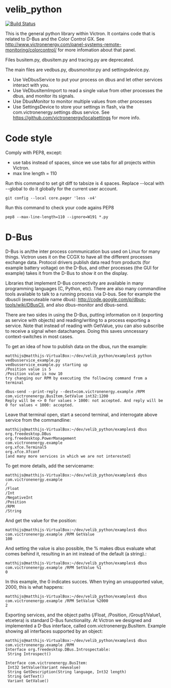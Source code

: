 velib_python
============

[![Build Status](https://travis-ci.org/victronenergy/velib_python.svg?branch=master)](https://travis-ci.org/victronenergy/velib_python)

This is the general python library within Victron. It contains code that is related to D-Bus and the Color
Control GX. See http://www.victronenergy.com/panel-systems-remote-monitoring/colorcontrol/ for more
infomation about that panel.

Files  busitem.py, dbusitem.py and tracing.py are deprecated.

The main files are vedbus.py, dbusmonitor.py and settingsdevice.py.

- Use VeDbusService to put your process on dbus and let other services interact with you.
- Use VeDbusItemImport to read a single value from other processes the dbus, and monitor its signals.
- Use DbusMonitor to monitor multiple values from other processes
- Use SettingsDevice to store your settings in flash, via the com.victronenergy.settings dbus service. See
https://github.com/victronenergy/localsettings for more info.

Code style
==========

Comply with PEP8, except:
- use tabs instead of spaces, since we use tabs for all projects within Victron.
- max line length = 110

Run this command to set git diff to tabsize is 4 spaces. Replace --local with --global to do it globally for the current
user account.

    git config --local core.pager 'less -x4'

Run this command to check your code agains PEP8

    pep8 --max-line-length=110 --ignore=W191 *.py
    
D-Bus
=====

D-Bus is an/the inter process communication bus used on Linux for many things. Victron uses it on the CCGX to have all the different processes exchange data. Protocol drivers publish data read from products (for example battery voltage) on the D-Bus, and other processes (the GUI for example) takes it from the D-Bus to show it on the display.

Libraries that implement D-Bus connectivity are available in many programming languages (C, Python, etc). There are also many commandline tools available to talk to a running process via D-bus. See for example the dbuscli (executeable name dbus): http://code.google.com/p/dbus-tools/wiki/DBusCli, and also dbus-monitor and dbus-send.

There are two sides in using the D-Bus, putting information on it (exporting as service with objects) and reading/writing to a process exporting a service. Note that instead of reading with GetValue, you can also subscribe to receive a signal when datachanges. Doing this saves unncessary context-switches in most cases.

To get an idea of how to publish data on the dbus, run the example:

    matthijs@matthijs-VirtualBox:~/dev/velib_python/examples$ python vedbusservice_example.py 
    vedbusservice_example.py starting up
    /Position value is 5
    /Position value is now 10
    try changing our RPM by executing the following command from a terminal

    dbus-send --print-reply --dest=com.victronenergy.example /RPM com.victronenergy.BusItem.SetValue int32:1200
    Reply will be <> 0 for values > 1000: not accepted. And reply will be 0 for values < 1000: accepted.
    
Leave that terminal open, start a second terminal, and interrogate above service from the commandline:

    matthijs@matthijs-VirtualBox:~/dev/velib_python/examples$ dbus
    org.freedesktop.DBus
    org.freedesktop.PowerManagement
    com.victronenergy.example
    org.xfce.Terminal5
    org.xfce.Xfconf
    [and many more services in which we are not interested]
    
To get more details, add the servicename:

    matthijs@matthijs-VirtualBox:~/dev/velib_python/examples$ dbus com.victronenergy.example
    /
    /Float
    /Int
    /NegativeInt
    /Position
    /RPM
    /String

And get the value for the position:

    matthijs@matthijs-VirtualBox:~/dev/velib_python/examples$ dbus com.victronenergy.example /RPM GetValue
    100

And setting the value is also possible, the % makes dbus evaluate what comes behind it, resulting in an int instead of the default (a string).:

    matthijs@matthijs-VirtualBox:~/dev/velib_python/examples$ dbus com.victronenergy.example /RPM SetValue %1
    0

In this example, the 0 indicates succes. When trying an unsupported value, 2000, this is what happens:

    matthijs@matthijs-VirtualBox:~/dev/velib_python/examples$ dbus com.victronenergy.example /RPM SetValue %2000
    2

Exporting services, and the object paths (/Float, /Position, /Group1/Value1, etcetera) is standard D-Bus functionality. At Victron we designed and implemented a D-Bus interface, called com.victronenergy.BusItem. Example showing all interfaces supported by an object:

    matthijs@matthijs-VirtualBox:~/dev/velib_python/examples$ dbus com.victronenergy.example /RPM
    Interface org.freedesktop.DBus.Introspectable:
     String Introspect()
    
    Interface com.victronenergy.BusItem:
     Int32 SetValue(Variant newvalue)
     String GetDescription(String language, Int32 length)
     String GetText()
     Variant GetValue()
